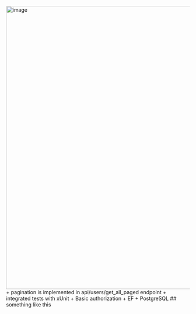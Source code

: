 <img width="776" alt="image" src="https://user-images.githubusercontent.com/72373628/236666433-6c4faa05-044f-4a7f-8ae3-7c61ed875d5e.png">
+ pagination is implemented in api/users/get_all_paged endpoint 
+ integrated tests with xUnit
+ Basic authorization 
+ EF + PostgreSQL
## something like this
